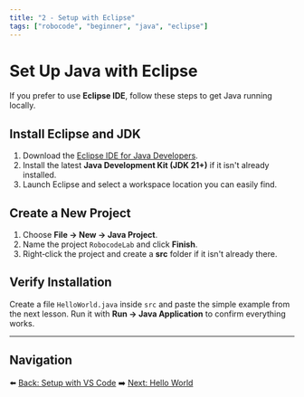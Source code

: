 ```yaml
---
title: "2 - Setup with Eclipse"
tags: ["robocode", "beginner", "java", "eclipse"]
---
```

# Set Up Java with Eclipse

If you prefer to use **Eclipse IDE**, follow these steps to get Java running locally.

## Install Eclipse and JDK

1. Download the [Eclipse IDE for Java Developers](https://www.eclipse.org/downloads/).
2. Install the latest **Java Development Kit (JDK 21+)** if it isn't already installed.
3. Launch Eclipse and select a workspace location you can easily find.

## Create a New Project

1. Choose **File → New → Java Project**.
2. Name the project `RobocodeLab` and click **Finish**.
3. Right‑click the project and create a **src** folder if it isn't already there.

## Verify Installation

Create a file `HelloWorld.java` inside `src` and paste the simple example from the next lesson. Run it with **Run → Java Application** to confirm everything works.

---

## Navigation

⬅️ [Back: Setup with VS Code](/robocode/Day-1/01_setup_vscode)
➡️ [Next: Hello World](/robocode/Day-1/03_hello_world)
